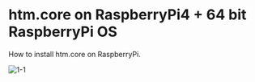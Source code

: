 # htm.core on RaspberryPi4 + 64 bit RaspberryPi OS

How to install htm.core on RaspberryPi.

![1-1](https://github.com/PonDad/My-HTM-learning/blob/master/appendix-3/images/1-1.png?raw=true)